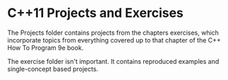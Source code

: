 # C++11 Projects and Exercises

The Projects folder contains projects from the chapters exercises, which incorporate topics from everything covered up to that chapter of the C++ How To Program 9e book.

The exercise folder isn't important. It contains reproduced examples and single-concept based projects.
